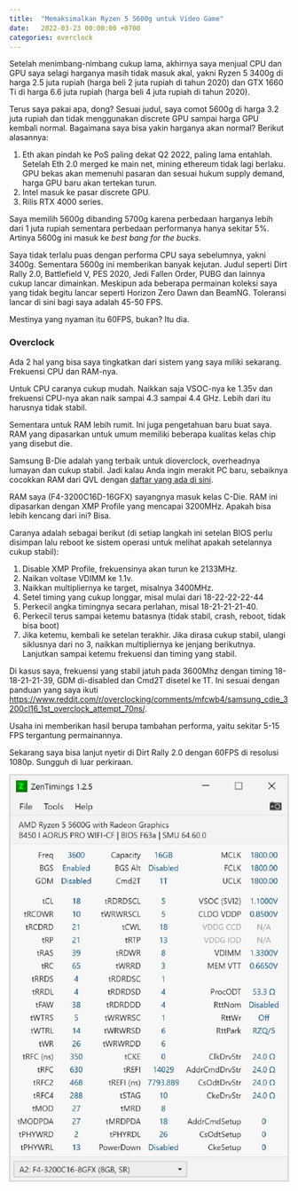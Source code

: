 ```yaml
---
title:  "Memaksimalkan Ryzen 5 5600g untuk Video Game"
date:   2022-03-23 00:00:00 +0700
categories: overclock
---
```



Setelah menimbang-nimbang cukup lama, akhirnya saya menjual CPU dan GPU saya selagi harganya masih tidak masuk akal, yakni Ryzen 5 3400g di harga 2.5 juta rupiah (harga beli 2 juta rupiah di tahun 2020) dan GTX 1660 Ti di harga 6.6 juta rupiah (harga beli 4 juta rupiah di tahun 2020).

Terus saya pakai apa, dong? Sesuai judul, saya comot 5600g di harga 3.2 juta rupiah dan tidak menggunakan discrete  GPU sampai harga GPU kembali normal. Bagaimana saya bisa yakin harganya akan normal? Berikut alasannya:

1. Eth akan pindah ke PoS paling dekat Q2 2022, paling lama entahlah. Setelah Eth 2.0 merged ke main net, mining ethereum tidak lagi berlaku. GPU bekas akan memenuhi pasaran dan sesuai hukum supply demand, harga GPU baru akan tertekan turun.
2. Intel masuk ke pasar discrete GPU.
3. Rilis RTX 4000 series.

Saya memilih 5600g dibanding 5700g karena perbedaan harganya lebih dari 1 juta rupiah sementara perbedaan performanya hanya sekitar 5%. Artinya 5600g ini masuk ke *best bang for the bucks*.

Saya tidak terlalu puas dengan performa CPU saya sebelumnya, yakni 3400g. Sementara 5600g ini memberikan banyak kejutan. Judul seperti Dirt Rally 2.0, Battlefield V, PES 2020, Jedi Fallen Order, PUBG dan lainnya cukup lancar dimainkan. Meskipun ada beberapa permainan koleksi saya yang tidak begitu lancar seperti Horizon Zero Dawn dan BeamNG. Toleransi lancar di sini bagi saya adalah 45-50 FPS.

Mestinya yang nyaman itu 60FPS, bukan? Itu dia.

### Overclock

Ada 2 hal yang bisa saya tingkatkan dari sistem yang saya miliki sekarang. Frekuensi CPU dan RAM-nya.

Untuk CPU caranya cukup mudah. Naikkan saja VSOC-nya ke 1.35v dan frekuensi CPU-nya akan naik sampai 4.3 sampai 4.4 GHz. Lebih dari itu harusnya tidak stabil.

Sementara untuk RAM lebih rumit. Ini juga pengetahuan baru buat saya. RAM yang dipasarkan untuk umum memiliki beberapa kualitas kelas chip yang disebut die.

Samsung B-Die adalah yang terbaik untuk dioverclock, overheadnya lumayan dan cukup stabil. Jadi kalau Anda ingin merakit PC baru, sebaiknya cocokkan RAM dari QVL dengan [daftar yang ada di sini](https://benzhaomin.github.io/bdiefinder/).

RAM saya (F4-3200C16D-16GFX) sayangnya masuk kelas C-Die. RAM ini dipasarkan dengan XMP Profile yang mencapai 3200MHz. Apakah bisa lebih kencang dari ini? Bisa.

Caranya adalah sebagai berikut (di setiap langkah ini setelan BIOS perlu disimpan lalu reboot ke sistem operasi untuk melihat apakah setelannya cukup stabil):

1. Disable XMP Profile, frekuensinya akan turun ke 2133MHz.
2. Naikan voltase VDIMM ke 1.1v.
3. Naikkan multipliernya ke target, misalnya 3400MHz.
4. Setel timing yang cukup longgar, misal mulai dari 18-22-22-22-44
5. Perkecil angka timingnya secara perlahan, misal 18-21-21-21-40.
6. Perkecil terus sampai ketemu batasnya (tidak stabil, crash, reboot, tidak bisa boot)
7. Jika ketemu, kembali ke setelan terakhir. Jika dirasa cukup stabil, ulangi siklusnya dari no 3, naikkan multipliernya ke jenjang berikutnya. Lanjutkan sampai ketemu frekuensi dan timing yang stabil.

Di kasus saya, frekuensi yang stabil jatuh pada 3600Mhz dengan timing 18-18-21-21-39, GDM di-disabled dan Cmd2T disetel ke 1T. Ini sesuai dengan panduan yang saya ikuti https://www.reddit.com/r/overclocking/comments/mfcwb4/samsung_cdie_3200cl16_1st_overclock_attempt_70ns/.

Usaha ini memberikan hasil berupa tambahan performa, yaitu sekitar 5-15 FPS tergantung permainannya.

Sekarang saya bisa lanjut nyetir di Dirt Rally 2.0 dengan 60FPS di resolusi 1080p. Sungguh di luar perkiraan.

<img src="/assets/5600g-oc.jpeg"/>
